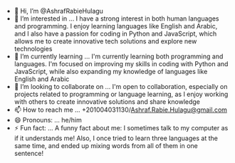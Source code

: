 - 👋 Hi, I’m @AshrafRabieHulagu
- 👀 I’m interested in ... I have a strong interest in both human languages and programming. I enjoy learning languages like English and Arabic, and I also have a passion for coding in Python and JavaScript, which allows me to create innovative tech solutions and explore new technologies
- 🌱 I’m currently learning ... I'm currently learning both programming and languages. I'm focused on improving my skills in coding with Python and JavaScript, while also expanding my knowledge of languages like English and Arabic
- 💞️ I’m looking to collaborate on ... I'm open to collaboration, especially on projects related to programming or language learning, as I enjoy working with others to create innovative solutions and share knowledge
- 📫 How to reach me ... +201004031130/Ashraf.Rabie.Hulagu@gmail.com
- 😄 Pronouns: ... he/him
- ⚡ Fun fact: ... A funny fact about me: I sometimes talk to my computer as if it understands me! Also, I once tried to learn three languages at the same time, and ended up mixing words from all of them in one sentence!

<!---
AshrafRabieHulagu/AshrafRabieHulagu is a ✨ special ✨ repository because its `README.md` (this file) appears on your GitHub profile.
You can click the Preview link to take a look at your changes.
--->

